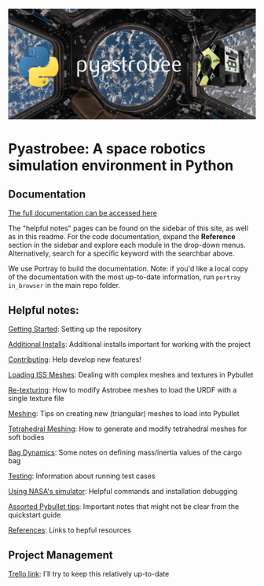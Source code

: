 ![Pyastrobee](images/banner.png)
# Pyastrobee: A space robotics simulation environment in Python

## Documentation

[The full documentation can be accessed here](https://danielpmorton.github.io/pyastrobee)

The "helpful notes" pages can be found on the sidebar of this site, as well as in this readme. For the code documentation, expand the **Reference** section in the sidebar and explore each module in the drop-down menus. Alternatively, search for a specific keyword with the searchbar above.

We use Portray to build the documentation. Note: if you'd like a local copy of the documentation with the most up-to-date information, run `portray in_browser` in the main repo folder.

## Helpful notes:

[Getting Started](docs/getting_started.md): Setting up the repository

[Additional Installs](docs/additional_installs.md): Additional installs important for working with the project

[Contributing](docs/contributing.md): Help develop new features!

[Loading ISS Meshes](docs/loading_iss_meshes.md): Dealing with complex meshes and textures in Pybullet

[Re-texturing](docs/retexturing.md): How to modify Astrobee meshes to load the URDF with a single texture file

[Meshing](docs/meshing.md): Tips on creating new (triangular) meshes to load into Pybullet

[Tetrahedral Meshing](docs/tet_meshing.md): How to generate and modify tetrahedral meshes for soft bodies

[Bag Dynamics](docs/bag_dynamics.md): Some notes on defining mass/inertia values of the cargo bag

[Testing](docs/testing.md): Information about running test cases

[Using NASA's simulator](docs/nasa_sim.md): Helpful commands and installation debugging

[Assorted Pybullet tips](docs/pybullet_tips.md): Important notes that might not be clear from the quickstart guide

[References](docs/references.md): Links to hepful resources

## Project Management

[Trello link](https://trello.com/b/ib90JZ1d/pyastrobee-progress): I'll try to keep this relatively up-to-date
